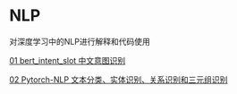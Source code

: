 # NLP
对深度学习中的NLP进行解释和代码使用

[01 bert_intent_slot 中文意图识别](./bert_intent_slot)

[02 Pytorch-NLP 文本分类、实体识别、关系识别和三元组识别](https://github.com/mzc421/Pytorch-NLP)
